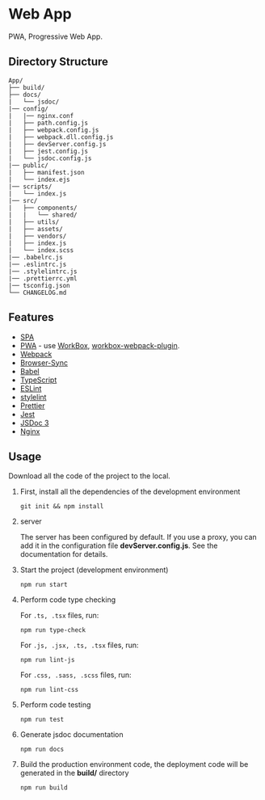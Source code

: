 # Web App

PWA, Progressive Web App.

## Directory Structure

    App/
    ├── build/
    ├── docs/
    |   └── jsdoc/
    |── config/
    |   |── nginx.conf
    |   ├── path.config.js
    |   ├── webpack.config.js
    |   ├── webpack.dll.config.js
    |   ├── devServer.config.js
    |   ├── jest.config.js
    |   └── jsdoc.config.js
    |── public/
    |   ├── manifest.json
    |   └── index.ejs
    |── scripts/
    |   └── index.js
    |── src/
    |   ├── components/
    |   |   └── shared/
    |   ├── utils/
    |   ├── assets/
    |   ├── vendors/
    |   ├── index.js
    |   └── index.scss
    |── .babelrc.js
    |── .eslintrc.js
    |── .stylelintrc.js
    |── .prettierrc.yml
    |── tsconfig.json
    └── CHANGELOG.md

## Features

-   [SPA](https://en.wikipedia.org/wiki/Single-page_application)
-   [PWA](https://en.wikipedia.org/wiki/Progressive_web_applications) - use [WorkBox](https://developers.google.com/web/tools/workbox/), [workbox-webpack-plugin](https://developers.google.com/web/tools/workbox/modules/workbox-webpack-plugin).
-   [Webpack](https://webpack.js.org/)
-   [Browser-Sync](https://www.browsersync.io/)
-   [Babel](https://babeljs.io/)
-   [TypeScript](http://www.typescriptlang.org/)
-   [ESLint](https://eslint.org/)
-   [stylelint](https://stylelint.io/)
-   [Prettier](https://prettier.io/)
-   [Jest](https://jestjs.io/)
-   [JSDoc 3](http://usejsdoc.org/)
-   [Nginx](http://nginx.org/)

## Usage

Download all the code of the project to the local.

1.  First, install all the dependencies of the development environment

        git init && npm install

2.  server

    The server has been configured by default. If you use a proxy, you can add it in the configuration file **devServer.config.js**. See the documentation for details.

3.  Start the project (development environment)

        npm run start

4.  Perform code type checking

    For `.ts, .tsx` files, run:

        npm run type-check

    For `.js, .jsx, .ts, .tsx` files, run:

        npm run lint-js

    For `.css, .sass, .scss` files, run:

        npm run lint-css

5.  Perform code testing

        npm run test

6.  Generate jsdoc documentation

        npm run docs

7.  Build the production environment code, the deployment code will be generated in the **build/** directory

        npm run build
